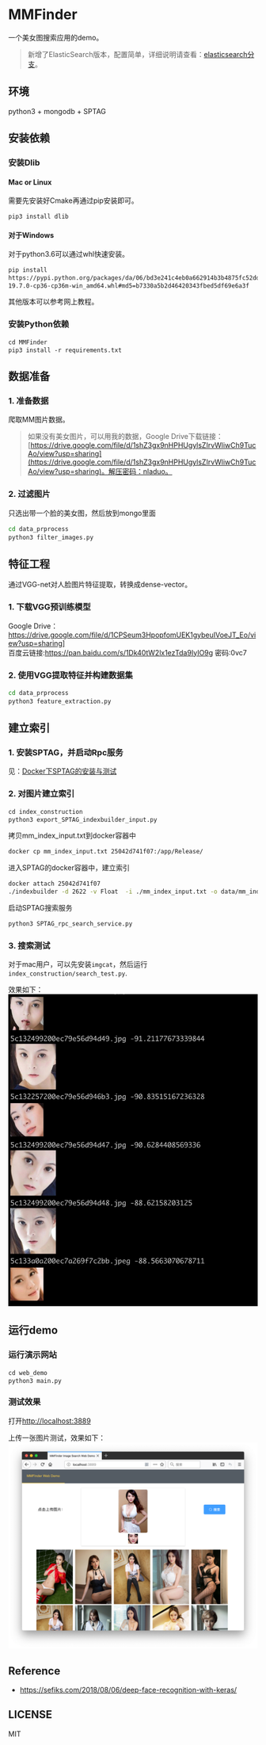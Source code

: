 # MMFinder
一个美女图搜索应用的demo。

> 新增了ElasticSearch版本，配置简单，详细说明请查看：[elasticsearch分支](https://github.com/nladuo/MMFinder/tree/elasticsearch)。

## 环境
python3 + mongodb + SPTAG


## 安装依赖
### 安装Dlib
#### Mac or Linux
需要先安装好Cmake再通过pip安装即可。
```
pip3 install dlib
```

#### 对于Windows
对于python3.6可以通过whl快速安装。
```
pip install https://pypi.python.org/packages/da/06/bd3e241c4eb0a662914b3b4875fc52dd176a9db0d4a2c915ac2ad8800e9e/dlib-19.7.0-cp36-cp36m-win_amd64.whl#md5=b7330a5b2d46420343fbed5df69e6a3f
```
其他版本可以参考网上教程。

### 安装Python依赖
```
cd MMFinder
pip3 install -r requirements.txt
```

## 数据准备
### 1. 准备数据
爬取MM图片数据。
> 如果没有美女图片，可以用我的数据，Google Drive下载链接：[https://drive.google.com/file/d/1shZ3gx9nHPHUgylsZIrvWliwCh9TucAo/view?usp=sharing](https://drive.google.com/file/d/1shZ3gx9nHPHUgylsZIrvWliwCh9TucAo/view?usp=sharing)。解压密码：nladuo。

### 2. 过滤图片
只选出带一个脸的美女图，然后放到mongo里面
```bash
cd data_prprocess
python3 filter_images.py
```

## 特征工程
通过VGG-net对人脸图片特征提取，转换成dense-vector。
### 1. 下载VGG预训练模型
Google Drive：https://drive.google.com/file/d/1CPSeum3HpopfomUEK1gybeuIVoeJT_Eo/view?usp=sharing]
<br>
百度云链接:https://pan.baidu.com/s/1Dk40tW2lx1ezTda9IyIO9g  密码:0vc7
### 2. 使用VGG提取特征并构建数据集
```bash
cd data_prprocess
python3 feature_extraction.py
```

## 建立索引
### 1. 安装SPTAG，并启动Rpc服务
见：[Docker下SPTAG的安装与测试](https://www.jianshu.com/p/fcedf00eac32)


### 2. 对图片建立索引
```
cd index_construction
python3 export_SPTAG_indexbuilder_input.py
```
拷贝mm_index_input.txt到docker容器中
```bash
docker cp mm_index_input.txt 25042d741f07:/app/Release/
```

进入SPTAG的docker容器中，建立索引
```bash
docker attach 25042d741f07
./indexbuilder -d 2622 -v Float  -i ./mm_index_input.txt -o data/mm_index -a BKT -t 2
```

启动SPTAG搜索服务
```bash
python3 SPTAG_rpc_search_service.py
```

### 3. 搜索测试
对于mac用户，可以先安装``imgcat``，然后运行``index_construction/search_test.py``.

效果如下：
![](search_test_result.jpg)

## 运行demo
### 运行演示网站
```
cd web_demo
python3 main.py
```

### 测试效果
打开[http://localhost:3889](http://localhost:3889)

上传一张图片测试，效果如下：
![demo_result](demo_result.png)
## Reference
- https://sefiks.com/2018/08/06/deep-face-recognition-with-keras/

## LICENSE
MIT
